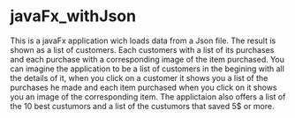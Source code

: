 # javaFx_withJson
This is a javaFx application wich loads data from a Json file. The result is shown as a list of customers. Each customers with a list of its purchases and each purchase with a corresponding image of the item purchased.
You can imagine the application to be a list of customers in the begining with all the details of it, when you click on a customer it shows you a list of the purchases he made and each item purchased when you click on it shows you an image of the corresponding item.
The applictaion also offers a list of the 10 best custumors and a list of the custumors that saved 5$ or more.
